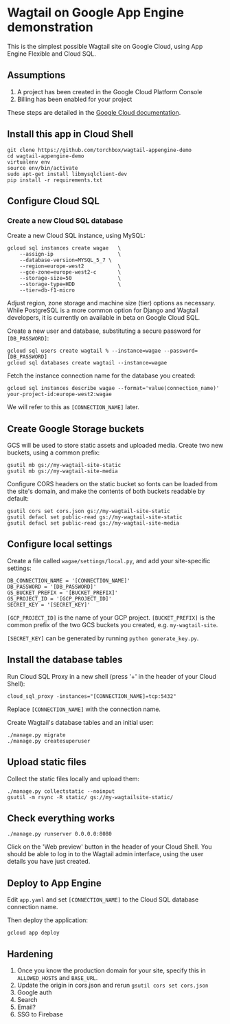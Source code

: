 # Wagtail on Google App Engine demonstration

This is the simplest possible Wagtail site on Google Cloud, using App Engine Flexible and Cloud SQL.

## Assumptions

1. A project has been created in the Google Cloud Platform Console
2. Billing has been enabled for your project

These steps are detailed in the [Google Cloud documentation](https://cloud.google.com/python/django/flexible-environment#before-you-begin).

## Install this app in Cloud Shell

```
git clone https://github.com/torchbox/wagtail-appengine-demo
cd wagtail-appengine-demo
virtualenv env
source env/bin/activate
sudo apt-get install libmysqlclient-dev
pip install -r requirements.txt
```

## Configure Cloud SQL

### Create a new Cloud SQL database

Create a new Cloud SQL instance, using MySQL:

```
gcloud sql instances create wagae   \
    --assign-ip                     \
    --database-version=MYSQL_5_7 \
    --region=europe-west2           \
    --gce-zone=europe-west2-c       \
    --storage-size=50               \
    --storage-type=HDD              \
    --tier=db-f1-micro
```

Adjust region, zone storage and machine size (tier) options as necessary.  While PostgreSQL is a more common option for Django and Wagtail developers, it is currently on available in beta on Google Cloud SQL.

Create a new user and database, substituting a secure password for
`[DB_PASSWORD]`:

```
gcloud sql users create wagtail % --instance=wagae --password=[DB_PASSWORD]
gcloud sql databases create wagtail --instance=wagae
```

Fetch the instance connection name for the database you created:

```
gcloud sql instances describe wagae --format='value(connection_name)'
your-project-id:europe-west2:wagae
```

We will refer to this as `[CONNECTION_NAME]` later.

## Create Google Storage buckets

GCS will be used to store static assets and uploaded media.  Create two new
buckets, using a common prefix:

```
gsutil mb gs://my-wagtail-site-static
gsutil mb gs://my-wagtail-site-media
```

Configure CORS headers on the static bucket so fonts can be loaded from the
site's domain, and make the contents of both buckets readable by default:

```
gsutil cors set cors.json gs://my-wagtail-site-static
gsutil defacl set public-read gs://my-wagtail-site-static
gsutil defacl set public-read gs://my-wagtail-site-media
```

## Configure local settings

Create a file called `wagae/settings/local.py`, and add your site-specific
settings:

```
DB_CONNECTION_NAME = '[CONNECTION_NAME]'
DB_PASSWORD = '[DB_PASSWORD]'
GS_BUCKET_PREFIX = '[BUCKET_PREFIX]'
GS_PROJECT_ID = '[GCP_PROJECT_ID]'
SECRET_KEY = '[SECRET_KEY]'
```

`[GCP_PROJECT_ID]` is the name of your GCP project.  `[BUCKET_PREFIX]` is the
common prefix of the two GCS buckets you created, e.g. `my-wagtail-site`.

`[SECRET_KEY]` can be generated by running `python generate_key.py`.

## Install the database tables

Run Cloud SQL Proxy in a new shell (press '+' in the header of your Cloud Shell):

`cloud_sql_proxy -instances="[CONNECTION_NAME]=tcp:5432"`

Replace `[CONNECTION_NAME]` with the connection name.

Create Wagtail's database tables and an initial user:

```
./manage.py migrate
./manage.py createsuperuser
```

## Upload static files

Collect the static files locally and upload them:

```
./manage.py collectstatic --noinput
gsutil -m rsync -R static/ gs://my-wagtailsite-static/
```

## Check everything works

`./manage.py runserver 0.0.0.0:8080`

Click on the 'Web preview' button in the header of your Cloud Shell. You should be able to log in to the Wagtail admin interface, using the user details you have just created.

## Deploy to App Engine

Edit `app.yaml` and set `[CONNECTION_NAME]` to the Cloud SQL database connection
name.

Then deploy the application:

```
gcloud app deploy
```

## Hardening

1. Once you know the production domain for your site, specify this in
   `ALLOWED_HOSTS` and `BASE_URL`.
1. Update the origin in cors.json and rerun `gsutil cors set cors.json`
1. Google auth
1. Search
1. Email?
1. SSG to Firebase
